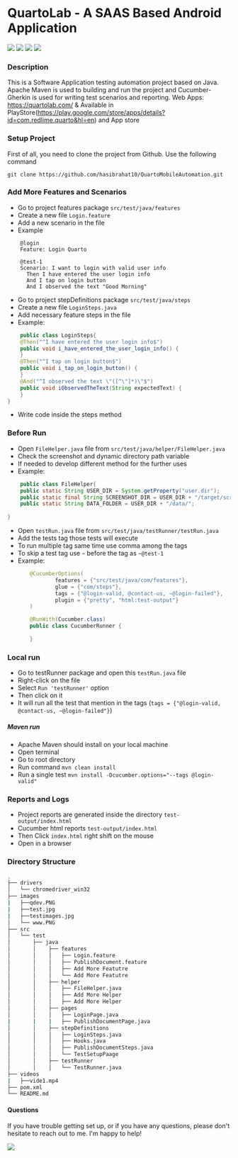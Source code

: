 # QuartoLab - A SAAS Based Android Application
[![](https://img.shields.io/badge/Java-1.8.0-brightgreen)]() [![](https://img.shields.io/badge/Maven-3.8.1-brightgreen)]()  [![](https://img.shields.io/badge/Cucumber-3.1.2-brightgreen)]() [![](https://img.shields.io/badge/IntelliJ%20IDEA-2019.3-brightgreen)]()

### Description

This is a Software Application testing automation project based on Java. 
Apache Maven is used to building and run the
project and Cucumber-Gherkin is used for writing test scenarios and reporting. 
Web Apps: https://quartolab.com/ & 
Available in PlayStore(https://play.google.com/store/apps/details?id=com.redlime.quarto&hl=en)
and App store

### Setup Project

First of all, you need to clone the project from Github. Use the following command

```commandline
git clone https://github.com/hasibrahat10/QuartoMobileAutomation.git
```

### Add More Features and Scenarios

- Go to project features package `src/test/java/features`
- Create a new file `Login.feature`
- Add a new scenario in the file
- Example

```gherkin
    @login
    Feature: Login Quarto

    @test-1
    Scenario: I want to login with valid user info
      Then I have entered the user login info
      And I tap on login button
      And I observed the text "Good Morning"
```


- Go to project stepDefinitions package `src/test/java/steps`
- Create a new file `LoginSteps.java`
- Add necessary feature steps in the file
- Example:

```java
    public class LoginSteps{
    @Then("^I have entered the user login info$")
    public void i_have_entered_the_user_login_info() {
    }
    @Then("^I tap on login button$")
    public void i_tap_on_login_button() {
    }
    @And("^I observed the text \"([^\"]*)\"$")
    public void iObservedTheText(String expectedText) {
    }
}
```

- Write code inside the steps method

### Before Run

- Open `FileHelper.java` file from `src/test/java/helper/FileHelper.java`
- Check the screenshot and dynamic directory path variable
- If needed to develop different method for the further uses
- Example:

```java
    public class FileHelper{
    public static String USER_DIR = System.getProperty("user.dir");
    public static final String SCREENSHOT_DIR = USER_DIR + "/target/screenshot/";
    public static String DATA_FOLDER = USER_DIR + "/data/";
    
}
```


- Open `testRun.java` file from `src/test/java/testRunner/testRun.java`
- Add the tests tag those tests will execute
- To run multiple tag same time use comma among the tags
- To skip a test tag use `~` before the tag as `~@test-1`
- Example:


 ```java
        @CucumberOptions(
                features = {"src/test/java/com/features"},
                glue = {"com/steps"},
                tags = {"@login-valid, @contact-us, ~@login-failed"},
                plugin = {"pretty", "html:test-output"}
        )

        @RunWith(Cucumber.class)
        public class CucumberRunner {
        
        }
```


### Local run

- Go to testRunner package and open this `testRun.java` file
- Right-click on the file
- Select `Run 'testRunner'` option
- Then click on it
- It will run all the test that mention in the tags (`tags = {"@login-valid, @contact-us, ~@login-failed"}`)

##### Maven run

- Apache Maven should install on your local machine
- Open terminal
- Go to root directory
- Run command `mvn clean install `
- Run a single test `mvn install -Dcucumber.options="--tags @login-valid"`

### Reports and Logs

- Project reports are generated inside the directory `test-output/index.html`
- Cucumber html reports `test-output/index.html`
- Then Click `index.html` right shift on the mouse
- Open in a browser

### Directory Structure

``` bash
.
├── drivers
│   └── chromedriver_win32
├── images
|   ├──qdev.PNG
|   ├──test.jpg
|   ├──testimages.jpg
│   └── www.PNG
├── src
│   └── test
│       ├── java
│       │    ├── features
│       │    │   ├── Login.feature
│       │    │   ├── PublishDocument.feature
│       │    │   ├── Add More Featutre
│       │    │   └── Add More Featutre
│       │    ├── helper
│       │    │   ├── FileHelper.java
│       │    │   ├── Add More Helper
│       │    │   ├── Add More Helper
│       │    ├── pages
│       │    │   ├── LoginPage.java
|       |    |   ├── PublishDocumentPage.java
│       │    ├── stepDefinitions
│       │    │   ├── LoginSteps.java
│       │    │   ├── Hooks.java
│       │    │   ├── PublishDocumentSteps.java
│       │    │   └── TestSetupPaage
│       │    ├── testRunner
│       │    │   └── TestRunner.java
├── videos
|   ├──vide1.mp4           
├── pom.xml
└── README.md
```

#### Questions

If you have trouble getting set up, or if you have any questions, please don't hesitate to reach out to me. I'm happy to
help!

[![](https://img.shields.io/badge/Email--Address%3A-hasancse10%40gmail.com-blue)]()